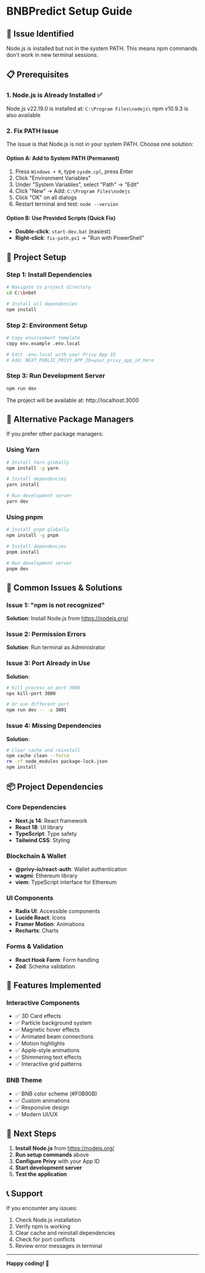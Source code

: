 # BNBPredict Setup Guide

## 🚨 **Issue Identified**
Node.js is installed but not in the system PATH. This means npm commands don't work in new terminal sessions.

## 📋 **Prerequisites**

### 1. Node.js is Already Installed ✅
Node.js v22.19.0 is installed at: `C:\Program Files\nodejs\`
npm v10.9.3 is also available

### 2. Fix PATH Issue
The issue is that Node.js is not in your system PATH. Choose one solution:

#### **Option A: Add to System PATH (Permanent)**
1. Press `Windows + R`, type `sysdm.cpl`, press Enter
2. Click "Environment Variables"
3. Under "System Variables", select "Path" → "Edit"
4. Click "New" → Add: `C:\Program Files\nodejs`
5. Click "OK" on all dialogs
6. Restart terminal and test: `node --version`

#### **Option B: Use Provided Scripts (Quick Fix)**
- **Double-click**: `start-dev.bat` (easiest)
- **Right-click**: `fix-path.ps1` → "Run with PowerShell"

## 🚀 **Project Setup**

### Step 1: Install Dependencies
```bash
# Navigate to project directory
cd C:\bnbet

# Install all dependencies
npm install
```

### Step 2: Environment Setup
```bash
# Copy environment template
copy env.example .env.local

# Edit .env.local with your Privy App ID
# Add: NEXT_PUBLIC_PRIVY_APP_ID=your_privy_app_id_here
```

### Step 3: Run Development Server
```bash
npm run dev
```

The project will be available at: http://localhost:3000

## 🔧 **Alternative Package Managers**

If you prefer other package managers:

### Using Yarn
```bash
# Install Yarn globally
npm install -g yarn

# Install dependencies
yarn install

# Run development server
yarn dev
```

### Using pnpm
```bash
# Install pnpm globally
npm install -g pnpm

# Install dependencies
pnpm install

# Run development server
pnpm dev
```

## 🐛 **Common Issues & Solutions**

### Issue 1: "npm is not recognized"
**Solution**: Install Node.js from https://nodejs.org/

### Issue 2: Permission Errors
**Solution**: Run terminal as Administrator

### Issue 3: Port Already in Use
**Solution**: 
```bash
# Kill process on port 3000
npx kill-port 3000

# Or use different port
npm run dev -- -p 3001
```

### Issue 4: Missing Dependencies
**Solution**:
```bash
# Clear cache and reinstall
npm cache clean --force
rm -rf node_modules package-lock.json
npm install
```

## 📦 **Project Dependencies**

### Core Dependencies
- **Next.js 14**: React framework
- **React 18**: UI library
- **TypeScript**: Type safety
- **Tailwind CSS**: Styling

### Blockchain & Wallet
- **@privy-io/react-auth**: Wallet authentication
- **wagmi**: Ethereum library
- **viem**: TypeScript interface for Ethereum

### UI Components
- **Radix UI**: Accessible components
- **Lucide React**: Icons
- **Framer Motion**: Animations
- **Recharts**: Charts

### Forms & Validation
- **React Hook Form**: Form handling
- **Zod**: Schema validation

## 🎨 **Features Implemented**

### Interactive Components
- ✅ 3D Card effects
- ✅ Particle background system
- ✅ Magnetic hover effects
- ✅ Animated beam connections
- ✅ Motion highlights
- ✅ Apple-style animations
- ✅ Shimmering text effects
- ✅ Interactive grid patterns

### BNB Theme
- ✅ BNB color scheme (#F0B90B)
- ✅ Custom animations
- ✅ Responsive design
- ✅ Modern UI/UX

## 🚀 **Next Steps**

1. **Install Node.js** from https://nodejs.org/
2. **Run setup commands** above
3. **Configure Privy** with your App ID
4. **Start development server**
5. **Test the application**

## 📞 **Support**

If you encounter any issues:
1. Check Node.js installation
2. Verify npm is working
3. Clear cache and reinstall dependencies
4. Check for port conflicts
5. Review error messages in terminal

---

**Happy coding! 🎉**
